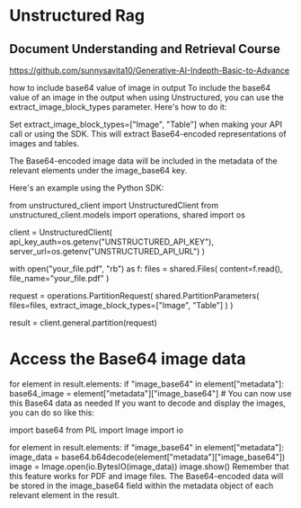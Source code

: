 # Unstructured Rag

## Document Understanding and Retrieval Course


https://github.com/sunnysavita10/Generative-AI-Indepth-Basic-to-Advance

how to include base64 value of image in output
To include the base64 value of an image in the output when using Unstructured, you can use the extract_image_block_types parameter. Here's how to do it:

Set extract_image_block_types=["Image", "Table"] when making your API call or using the SDK. This will extract Base64-encoded representations of images and tables.

The Base64-encoded image data will be included in the metadata of the relevant elements under the image_base64 key.

Here's an example using the Python SDK:

from unstructured_client import UnstructuredClient
from unstructured_client.models import operations, shared
import os

client = UnstructuredClient(
    api_key_auth=os.getenv("UNSTRUCTURED_API_KEY"),
    server_url=os.getenv("UNSTRUCTURED_API_URL")
)

with open("your_file.pdf", "rb") as f:
    files = shared.Files(
        content=f.read(),
        file_name="your_file.pdf"
    )

request = operations.PartitionRequest(
    shared.PartitionParameters(
        files=files,
        extract_image_block_types=["Image", "Table"]
    )
)

result = client.general.partition(request)

# Access the Base64 image data
for element in result.elements:
    if "image_base64" in element["metadata"]:
        base64_image = element["metadata"]["image_base64"]
        # You can now use this Base64 data as needed
If you want to decode and display the images, you can do so like this:

import base64
from PIL import Image
import io

for element in result.elements:
    if "image_base64" in element["metadata"]:
        image_data = base64.b64decode(element["metadata"]["image_base64"])
        image = Image.open(io.BytesIO(image_data))
        image.show()
Remember that this feature works for PDF and image files. The Base64-encoded data will be stored in the image_base64 field within the metadata object of each relevant element in the result.